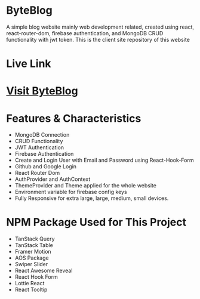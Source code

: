 
# ByteBlog
A simple blog website mainly web development related, created using react, react-router-dom, firebase authentication, and MongoDB CRUD functionality with jwt token. This is the client site repository of this website

# Live Link
# [Visit ByteBlog](https://byteblog-da679.web.app/)


# Features & Characteristics
-  MongoDB Connection
-  CRUD Functionality
-  JWT Authentication
-  Firebase Authentication
-  Create and Login User with Email and Password using React-Hook-Form
-  Github and Google Login
-  React Router Dom
-  AuthProvider and AuthContext
-  ThemeProvider and Theme applied for the whole website
-  Environment variable for firebase config keys
-  Fully Responsive for extra large, large, medium, small devices.



# NPM Package Used for This Project
-  TanStack Query
-  TanStack Table
-  Framer Motion
-  AOS Package
-  Swiper Slider
-  React Awesome Reveal
-  React Hook Form
-  Lottie React
-  React Tooltip
